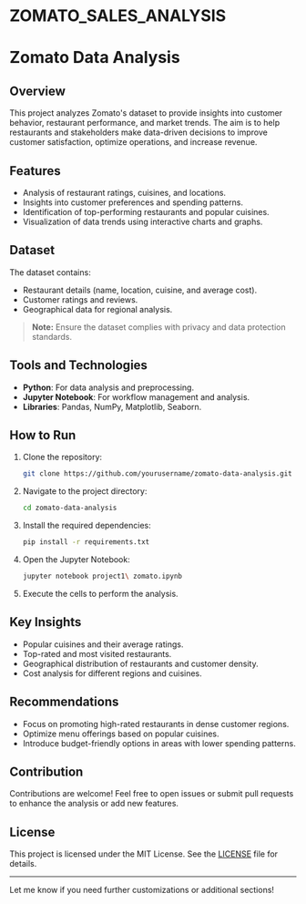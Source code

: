 # ZOMATO_SALES_ANALYSIS

# Zomato Data Analysis

## Overview
This project analyzes Zomato's dataset to provide insights into customer behavior, restaurant performance, and market trends. The aim is to help restaurants and stakeholders make data-driven decisions to improve customer satisfaction, optimize operations, and increase revenue.

## Features
- Analysis of restaurant ratings, cuisines, and locations.
- Insights into customer preferences and spending patterns.
- Identification of top-performing restaurants and popular cuisines.
- Visualization of data trends using interactive charts and graphs.

## Dataset
The dataset contains:
- Restaurant details (name, location, cuisine, and average cost).
- Customer ratings and reviews.
- Geographical data for regional analysis.

> **Note:** Ensure the dataset complies with privacy and data protection standards.

## Tools and Technologies
- **Python**: For data analysis and preprocessing.
- **Jupyter Notebook**: For workflow management and analysis.
- **Libraries**: Pandas, NumPy, Matplotlib, Seaborn.

## How to Run
1. Clone the repository:
   ```bash
   git clone https://github.com/yourusername/zomato-data-analysis.git
   ```
2. Navigate to the project directory:
   ```bash
   cd zomato-data-analysis
   ```
3. Install the required dependencies:
   ```bash
   pip install -r requirements.txt
   ```
4. Open the Jupyter Notebook:
   ```bash
   jupyter notebook project1\ zomato.ipynb
   ```
5. Execute the cells to perform the analysis.

## Key Insights
- Popular cuisines and their average ratings.
- Top-rated and most visited restaurants.
- Geographical distribution of restaurants and customer density.
- Cost analysis for different regions and cuisines.

## Recommendations
- Focus on promoting high-rated restaurants in dense customer regions.
- Optimize menu offerings based on popular cuisines.
- Introduce budget-friendly options in areas with lower spending patterns.

## Contribution
Contributions are welcome! Feel free to open issues or submit pull requests to enhance the analysis or add new features.

## License
This project is licensed under the MIT License. See the [LICENSE](LICENSE) file for details.

---

Let me know if you need further customizations or additional sections!
